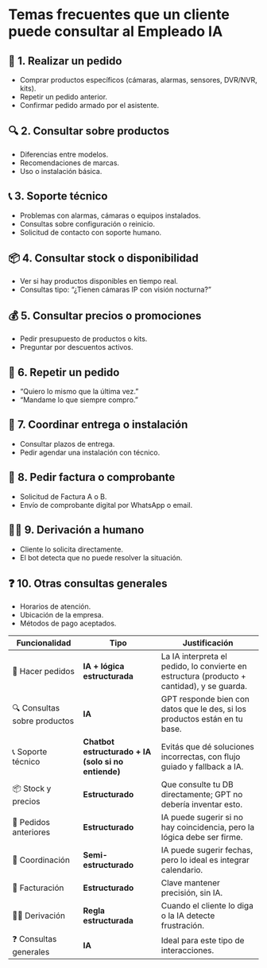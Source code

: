# Temas frecuentes que un cliente puede consultar al Empleado IA

## 🛒 1. Realizar un pedido
- Comprar productos específicos (cámaras, alarmas, sensores, DVR/NVR, kits).
- Repetir un pedido anterior.
- Confirmar pedido armado por el asistente.

## 🔍 2. Consultar sobre productos
- Diferencias entre modelos.
- Recomendaciones de marcas.
- Uso o instalación básica.

## 📞 3. Soporte técnico
- Problemas con alarmas, cámaras o equipos instalados.
- Consultas sobre configuración o reinicio.
- Solicitud de contacto con soporte humano.

## 📦 4. Consultar stock o disponibilidad
- Ver si hay productos disponibles en tiempo real.
- Consultas tipo: “¿Tienen cámaras IP con visión nocturna?”

## 💰 5. Consultar precios o promociones
- Pedir presupuesto de productos o kits.
- Preguntar por descuentos activos.

## 🔁 6. Repetir un pedido
- “Quiero lo mismo que la última vez.”
- “Mandame lo que siempre compro.”

## 📅 7. Coordinar entrega o instalación
- Consultar plazos de entrega.
- Pedir agendar una instalación con técnico.

## 🧾 8. Pedir factura o comprobante
- Solicitud de Factura A o B.
- Envío de comprobante digital por WhatsApp o email.

## 🧑‍💼 9. Derivación a humano
- Cliente lo solicita directamente.
- El bot detecta que no puede resolver la situación.

## ❓ 10. Otras consultas generales
- Horarios de atención.
- Ubicación de la empresa.
- Métodos de pago aceptados.


| Funcionalidad                     | Tipo                                                 | Justificación |
|-----------------------------------|------------------------------------------------------|---------------|
| 🛒 Hacer pedidos                  | **IA + lógica estructurada**                        | La IA interpreta el pedido, lo convierte en estructura (producto + cantidad), y se guarda. |
| 🔍 Consultas sobre productos      | **IA**                                              | GPT responde bien con datos que le des, si los productos están en tu base. |
| 📞 Soporte técnico                | **Chatbot estructurado + IA (solo si no entiende)** | Evitás que dé soluciones incorrectas, con flujo guiado y fallback a IA. |
| 📦 Stock y precios                | **Estructurado**                                    | Que consulte tu DB directamente; GPT no debería inventar esto. |
| 🔁 Pedidos anteriores             | **Estructurado**                                    | IA puede sugerir si no hay coincidencia, pero la lógica debe ser firme. |
| 📅 Coordinación                   | **Semi-estructurado**                               | IA puede sugerir fechas, pero lo ideal es integrar calendario. |
| 🧾 Facturación                    | **Estructurado**                                    | Clave mantener precisión, sin IA. |
| 🧑‍💼 Derivación                     | **Regla estructurada**                              | Cuando el cliente lo diga o la IA detecte frustración. |
| ❓ Consultas generales            | **IA**                                              | Ideal para este tipo de interacciones. |